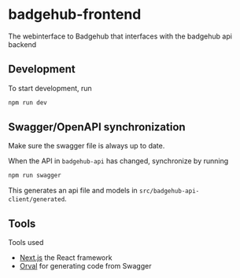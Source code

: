 # badgehub-frontend

The webinterface to Badgehub that interfaces with the badgehub api backend

## Development

To start development, run

```bash
npm run dev
```

## Swagger/OpenAPI synchronization

Make sure the swagger file is always up to date.

When the API in `badgehub-api` has changed, synchronize by running

```bash
npm run swagger
```

This generates an api file and models in `src/badgehub-api-client/generated`.

## Tools

Tools used

- [Next.js](https://nextjs.org/) the React framework
- [Orval](https://orval.dev/) for generating code from Swagger